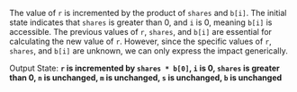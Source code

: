 The value of `r` is incremented by the product of `shares` and `b[i]`. The initial state indicates that `shares` is greater than 0, and `i` is 0, meaning `b[i]` is accessible. The previous values of `r`, `shares`, and `b[i]` are essential for calculating the new value of `r`. However, since the specific values of `r`, `shares`, and `b[i]` are unknown, we can only express the impact generically.

Output State: **`r` is incremented by `shares * b[0]`, `i` is 0, `shares` is greater than 0, `n` is unchanged, `m` is unchanged, `s` is unchanged, `b` is unchanged**